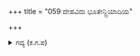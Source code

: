 +++
title = "059 ದೇಹವಿದು ಭೂತೇನ್ದ್ರಿಯಾದಿಯ"

+++

<details><summary>ಗದ್ಯ (ಕ.ಗ.ಪ) </summary>

59. "ಈ ದೇಹವು ಪಂಚಭೂತಗಳ, ಪಂಚ ಇಂದ್ರಿಯಗಳ ಮನೆಯು. ಶೇಖರಿಸಿದ ಕರ್ಮಫಲ ಸಮೂಹದಲ್ಲಿ ಈ ದೇಹವು ಸುರ, ನರ, ತಿರ್ಯಗ್ ಜಂತುಗಳಾದಿಯಾಗಿ ಹುಟ್ಟು, ಸಾವುಗಳ ಚಕ್ರದಲ್ಲಿ ತಿರುಗುವುವು. ದೇಹ, ಇಂದ್ರಿಯಗಳಾದಿಯಾದ ಈ ಪ್ರಪಂಚವು ನಾನಲ್ಲ ಎನ್ನುವಂತೆ ದೇಹಭಾವ ನಾಶವಾಗಿ ಉಳಿದ ನಿತ್ಯ, ಆಸೆಯಿಲ್ಲದ, ನಿರ್ಮಲ ಜ್ಞಾನ ಸ್ವರೂಪನು ನೀನೇ ಎಂದು ಅರಿತು ನಿನ್ನನ್ನು ನೀನು ನೋಡಿಕೋ" ಎಂದನು (ನಿನ್ನ ಸ್ವರೂಪವನ್ನು ಅರ್ಥಮಾಡಿಕೊ)
</details>
